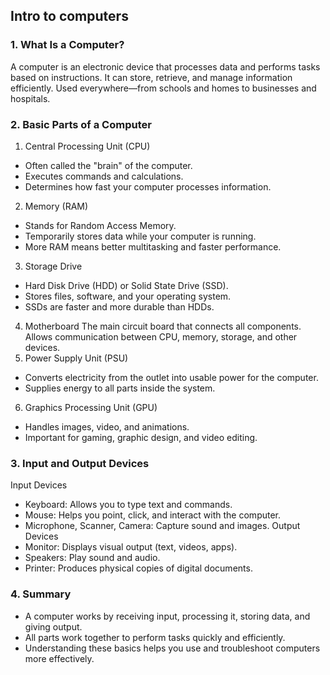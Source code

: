 ## Intro to computers
### 1. What Is a Computer?
A computer is an electronic device that processes data and performs tasks based on instructions.
It can store, retrieve, and manage information efficiently.
Used everywhere—from schools and homes to businesses and hospitals.
### 2. Basic Parts of a Computer
1. Central Processing Unit (CPU)
- Often called the "brain" of the computer.
- Executes commands and calculations.
- Determines how fast your computer processes information.
2. Memory (RAM)
- Stands for Random Access Memory.
- Temporarily stores data while your computer is running.
- More RAM means better multitasking and faster performance.
3. Storage Drive
- Hard Disk Drive (HDD) or Solid State Drive (SSD).
- Stores files, software, and your operating system.
- SSDs are faster and more durable than HDDs.
4. Motherboard
The main circuit board that connects all components.
Allows communication between CPU, memory, storage, and other devices.
5. Power Supply Unit (PSU)
- Converts electricity from the outlet into usable power for the computer.
- Supplies energy to all parts inside the system.
6. Graphics Processing Unit (GPU)
- Handles images, video, and animations.
- Important for gaming, graphic design, and video editing.
### 3. Input and Output Devices
Input Devices
- Keyboard: Allows you to type text and commands.
- Mouse: Helps you point, click, and interact with the computer.
- Microphone, Scanner, Camera: Capture sound and images.
Output Devices
- Monitor: Displays visual output (text, videos, apps).
- Speakers: Play sound and audio.
- Printer: Produces physical copies of digital documents.
### 4. Summary
- A computer works by receiving input, processing it, storing data, and giving output.
- All parts work together to perform tasks quickly and efficiently.
- Understanding these basics helps you use and troubleshoot computers more effectively.
